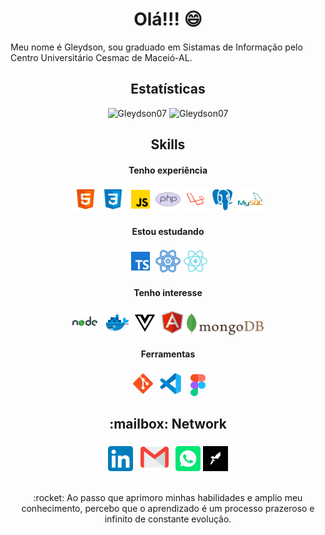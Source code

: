 <h1 align="center"> Olá!!! 😄 </h1>
<p>Meu nome é Gleydson, sou graduado em Sistamas de Informação pelo Centro Universitário Cesmac de Maceió-AL.
</p>
<div align="center">
  <h2>Estatísticas</h2>
  <img src="https://github-readme-stats.vercel.app/api?username=Gleydson07&count_private=true&show_icons=true" alt="Gleydson07" width="450" />        
  <img src="https://github-readme-stats.vercel.app/api/top-langs/?username=Gleydson07&&langs_count=8&layout=compact" alt="Gleydson07" height="178" />
</div>
<div align="center">
   <h2>Skills</h2>
   <div>
      <h4>Tenho experiência</h4>
      <img src="./assets/html-5.svg" alt="html5" width="40px" >
      <img src="./assets/css3.svg" alt="css3" width="40px" >
      <img src="./assets/javascript.svg" alt="javascript" width="40px">
      <img src="./assets/php.svg" alt="php" width="40px">
      <img src="./assets/laravel.svg" alt="laravel" width="40px">
      <img src="./assets/postgreesql.svg" alt="postgresql" width="40px">
      <img src="./assets/logo-mysql.svg" alt="mysql" width="40px">
   </div>
   <div>
      <h4>Estou estudando</h4>                
      <img src="./assets/typescript.svg" alt="typescript" width="40px">
      <img src="./assets/react.svg" alt="react" width="40px">
      <img src="./assets/reactnative.svg" alt="reactnative" width="40px">
   </div>
   <div>
      <h4>Tenho interesse</h4>
      <img src="./assets/nodejs.svg" alt="NodeJS" width="40px"> &NonBreakingSpace; 
      <img src="./assets/docker.svg" alt="docker" width="40px">
      <img src="./assets/vuejs.svg" alt="vue" width="40px">
      <img src="./assets/angularjs.svg" alt="angular" width="40px">
      <img src="./assets/mongodb.svg" alt="mongodb" height="35px"> 
   </div>
   <div>
      <h4>Ferramentas </h4>
      <img src="./assets/git.svg" alt="git" width="40px">
      <img src="./assets/vscode.svg" alt="vscode" width="40px"> &NonBreakingSpace;
      <img src="./assets/figma.svg" alt="figma" height="35px">
   </div>
</div>
<div align="center">
   <h2>:mailbox: Network</h2>
   <a href="https://www.linkedin.com/in/gleydson07/" target="blank"><img src="./assets/linkedin.svg" title="linkedin" width="40px"/></a>  &NonBreakingSpace;
   <a href="https://mail.google.com/mail/u/0/?fs=1&to=gassantos.dev@gmail.com&su=Ol%C3%A1!%20fala%20aqui%20qual%20assunto%20legal%20que%20vamos%20tratar.&body=Aqui%20voc%C3%AA%20pode%20descrever%20melhor%20sua%20mensagem,%20pode%20ser%20uma%20pergunta,%20uma%20sugest%C3%A3o,%20um%20convite%20para%20um%20caf%C3%A9%20%F0%9F%98%80&tf=cm" target="blank"><img src="./assets/gmail.svg" title="gmail" width="45px"/></a> &NonBreakingSpace;
   <a href="https://api.whatsapp.com/send?phone=558281114246&text=Olá!! 😀" target="blank"><img src="./assets/whatsapp.svg" title="whatsapp" width="40px"/></a>
   <a href="https://app.rocketseat.com.br/me/gleydson-albuquerque-07782" target="blank"><img src="./assets/rocketseat.svg" title="rocketseat" width="40px"/></a>
</div>
</br>
<div align="center">
   <p>:rocket: Ao passo que aprimoro minhas habilidades e amplio meu conhecimento, percebo que o aprendizado é um processo prazeroso e infinito de constante evolução. </p>
</div>
